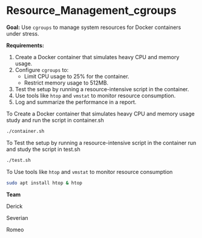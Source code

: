 # Resource_Management_cgroups
**Goal:** Use `cgroups` to manage system resources for Docker containers under stress.

**Requirements:**

1. Create a Docker container that simulates heavy CPU and memory usage.
2. Configure `cgroups` to:
    - Limit CPU usage to 25% for the container.
    - Restrict memory usage to 512MB.
3. Test the setup by running a resource-intensive script in the container.
4. Use tools like `htop` and `vmstat` to monitor resource consumption.
5. Log and summarize the performance in a report.

To Create a Docker container that simulates heavy CPU and memory usage study and run the script in container.sh

```sh
./container.sh
```
To Test the setup by running a resource-intensive script in the container run and study the script in test.sh
```sh
./test.sh
```
To Use tools like `htop` and `vmstat` to monitor resource consumption

```sh
sudo apt install htop & htop
```

**Team**

Derick

Severian

Romeo
